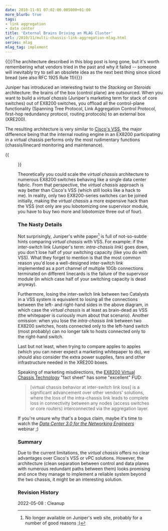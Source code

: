 ```yaml
---
date: 2010-11-01 07:02:00.005000+01:00
more_blurb: true
tags:
- link aggregation
- data center
title: 'External Brains Driving an MLAG Cluster'
url: /2010/11/multi-chassis-link-aggregation-mlag.html
series: mlag
mlag_tag: implement
---
```

{{<note warn>}}The architecture described in this blog post is long gone, but it's worth remembering what vendors tried in the past and why it failed -- someone will inevitably try to sell an obsolete idea as the next best thing since sliced bread (see also RFC 1925 Rule 11){{</note>}}

Juniper has introduced an interesting twist to the *Stacking on Steroids* architecture: the brains of the box (control plane) are outsourced. When you want to build a *virtual chassis* (Juniper's marketing term for stack of core switches) out of EX8200 switches, you offload all the control-plane functionality (Spanning Tree Protocol, Link Aggregation Control Protocol, first-hop redundancy protocol, routing protocols) to an external box (XRE200).
<!--more-->
The resulting architecture is very similar to [Cisco's VSS](https://blog.ipspace.net/2010/10/multi-chassis-link-aggregation-stacking.html), the major difference being that the internal routing engine in an EX8200 participating in a virtual chassis performs only the most rudimentary functions (chassis/linecard monitoring and maintenance).

{{<figure src="/2010/11/s400-MLAG_EX8200.png" caption="Juniper MLAG cluster with an external control plane">}}

Theoretically you could scale the *virtual chassis* architecture to numerous EX8200 switches behaving like a single data center fabric. From that perspective, the *virtual chassis* approach is way better than Cisco's VSS (which still looks like a hack to me). In reality, only two EX8200-series switches can be joined initially, making the *virtual chassis* a more expensive hack than the VSS (not only are you lobotomizing one supervisor module, you have to buy two more and lobotomize three out of four).

### The Nasty Details

Not surprisingly, Juniper's white paper[^GONE] is full of not-so-subtle hints comparing *virtual chassis* with VSS. For example: if the inter-switch link (Juniper's term: *intra-chassis link*) goes down, you don't lose half of your switching capacity (like you do with VSS). What they forget to mention is that the most common reason you'd lose a well-designed inter-switch link implemented as a port channel of multiple 10Gb connections terminated on different linecards is the failure of the supervisor module (in which case half of your switching capacity is dead anyway).

[^GONE]: No longer available on Juniper's web site, probably for a number of good reasons ;)

Furthermore, losing the inter-switch link between two Catalysts in a VSS system is equivalent to losing all the connections between the left- and right-hand sides in the above diagram, in which case the *virtual chassis* is at least as brain-dead as VSS (the whitepaper is curiously mum about that scenario). Another omission: when you lose the *intra-chassis link* between two EX8200 switches, hosts connected only to the left-hand switch (most probably) can no longer talk to hosts connected only to the right-hand switch.

Last but not least, when trying to compare apples to apples (which you can never expect a marketing whitepaper to do), we should also consider the extra power supplies, fans and other infrastructure needed in the XRE200 boxes.

Speaking of marketing misdirections, the [EX8200 Virtual Chassis Technology](http://www.juniper.net/us/en/local/pdf/fact-sheets-backgrounder/3000068-en.pdf) "fact sheet" has some "excellent" FUD:

> \[virtual chassis behavior at inter-switch link loss\] is a significant advancement over other vendors' solutions, where the loss of the intra-chassis link leads to complete loss in connectivity between any nodes (access switches or core routers) interconnected via the aggregation layer.

If you're unsure why that's a bogus claim, maybe it's time to watch the [*Data Center 3.0 for the Networking Engineers*](https://www.ipspace.net/DataCenterIntro) webinar ;)

### Summary

Due to the current limitations, the *virtual chassis* offers no clear advantages over Cisco's VSS or vPC solutions. However, the architecture (clean separation between control and data planes with numerous redundant paths between them) looks promising and once they manage to implement a reliable system beyond the two chassis, it might be an interesting solution.

### Revision History

2022-05-08
: Cleanup